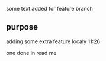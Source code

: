 some text added for feature branch
## purpose
adding some extra feature localy 11:26

one done in read me
